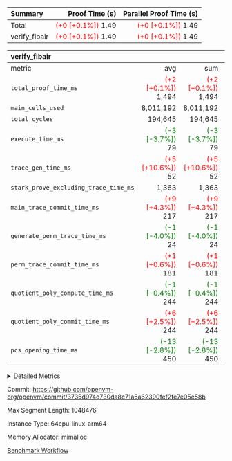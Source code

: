 | Summary | Proof Time (s) | Parallel Proof Time (s) |
|:---|---:|---:|
| Total | <span style='color: red'>(+0 [+0.1%])</span> 1.49 | <span style='color: red'>(+0 [+0.1%])</span> 1.49 |
| verify_fibair | <span style='color: red'>(+0 [+0.1%])</span> 1.49 | <span style='color: red'>(+0 [+0.1%])</span> 1.49 |


| verify_fibair |||||
|:---|---:|---:|---:|---:|
|metric|avg|sum|max|min|
| `total_proof_time_ms ` | <span style='color: red'>(+2 [+0.1%])</span> 1,494 | <span style='color: red'>(+2 [+0.1%])</span> 1,494 | <span style='color: red'>(+2 [+0.1%])</span> 1,494 | <span style='color: red'>(+2 [+0.1%])</span> 1,494 |
| `main_cells_used     ` |  8,011,192 |  8,011,192 |  8,011,192 |  8,011,192 |
| `total_cycles        ` |  194,645 |  194,645 |  194,645 |  194,645 |
| `execute_time_ms     ` | <span style='color: green'>(-3 [-3.7%])</span> 79 | <span style='color: green'>(-3 [-3.7%])</span> 79 | <span style='color: green'>(-3 [-3.7%])</span> 79 | <span style='color: green'>(-3 [-3.7%])</span> 79 |
| `trace_gen_time_ms   ` | <span style='color: red'>(+5 [+10.6%])</span> 52 | <span style='color: red'>(+5 [+10.6%])</span> 52 | <span style='color: red'>(+5 [+10.6%])</span> 52 | <span style='color: red'>(+5 [+10.6%])</span> 52 |
| `stark_prove_excluding_trace_time_ms` |  1,363 |  1,363 |  1,363 |  1,363 |
| `main_trace_commit_time_ms` | <span style='color: red'>(+9 [+4.3%])</span> 217 | <span style='color: red'>(+9 [+4.3%])</span> 217 | <span style='color: red'>(+9 [+4.3%])</span> 217 | <span style='color: red'>(+9 [+4.3%])</span> 217 |
| `generate_perm_trace_time_ms` | <span style='color: green'>(-1 [-4.0%])</span> 24 | <span style='color: green'>(-1 [-4.0%])</span> 24 | <span style='color: green'>(-1 [-4.0%])</span> 24 | <span style='color: green'>(-1 [-4.0%])</span> 24 |
| `perm_trace_commit_time_ms` | <span style='color: red'>(+1 [+0.6%])</span> 181 | <span style='color: red'>(+1 [+0.6%])</span> 181 | <span style='color: red'>(+1 [+0.6%])</span> 181 | <span style='color: red'>(+1 [+0.6%])</span> 181 |
| `quotient_poly_compute_time_ms` | <span style='color: green'>(-1 [-0.4%])</span> 244 | <span style='color: green'>(-1 [-0.4%])</span> 244 | <span style='color: green'>(-1 [-0.4%])</span> 244 | <span style='color: green'>(-1 [-0.4%])</span> 244 |
| `quotient_poly_commit_time_ms` | <span style='color: red'>(+6 [+2.5%])</span> 244 | <span style='color: red'>(+6 [+2.5%])</span> 244 | <span style='color: red'>(+6 [+2.5%])</span> 244 | <span style='color: red'>(+6 [+2.5%])</span> 244 |
| `pcs_opening_time_ms ` | <span style='color: green'>(-13 [-2.8%])</span> 450 | <span style='color: green'>(-13 [-2.8%])</span> 450 | <span style='color: green'>(-13 [-2.8%])</span> 450 | <span style='color: green'>(-13 [-2.8%])</span> 450 |



<details>
<summary>Detailed Metrics</summary>

|  | verify_program_compile_ms | total_cells | stark_prove_excluding_trace_time_ms | quotient_poly_compute_time_ms | quotient_poly_commit_time_ms | perm_trace_commit_time_ms | pcs_opening_time_ms | main_trace_commit_time_ms |
| --- | --- | --- | --- | --- | --- | --- | --- |
|  | 4 | 32 | 9 | 0 | 1 | 0 | 2 | 5 | 

| air_name | rows | quotient_deg | main_cols | interactions | constraints | cells |
| --- | --- | --- | --- | --- | --- | --- |
| AccessAdapterAir<2> |  | 4 |  | 5 | 12 |  | 
| AccessAdapterAir<4> |  | 4 |  | 5 | 12 |  | 
| AccessAdapterAir<8> |  | 4 |  | 5 | 12 |  | 
| FibonacciAir | 16 | 1 | 2 |  | 5 | 32 | 
| FriReducedOpeningAir |  | 4 |  | 35 | 59 |  | 
| NativePoseidon2Air<BabyBearParameters>, 1> |  | 4 |  | 31 | 302 |  | 
| PhantomAir |  | 4 |  | 3 | 4 |  | 
| ProgramAir |  | 1 |  | 1 | 4 |  | 
| VariableRangeCheckerAir |  | 1 |  | 1 | 4 |  | 
| VmAirWrapper<BranchNativeAdapterAir, BranchEqualCoreAir<1> |  | 2 |  | 11 | 23 |  | 
| VmAirWrapper<JalNativeAdapterAir, JalCoreAir> |  | 4 |  | 7 | 6 |  | 
| VmAirWrapper<NativeAdapterAir<2, 0>, PublicValuesCoreAir> |  | 4 |  | 11 | 22 |  | 
| VmAirWrapper<NativeAdapterAir<2, 1>, FieldArithmeticCoreAir> |  | 4 |  | 15 | 23 |  | 
| VmAirWrapper<NativeLoadStoreAdapterAir<1>, NativeLoadStoreCoreAir<1> |  | 4 |  | 19 | 31 |  | 
| VmAirWrapper<NativeVectorizedAdapterAir<4>, FieldExtensionCoreAir> |  | 4 |  | 15 | 23 |  | 
| VmConnectorAir |  | 4 |  | 3 | 8 |  | 
| VolatileBoundaryAir |  | 4 |  | 4 | 16 |  | 

| group | trace_gen_time_ms | total_proof_time_ms | total_cycles | total_cells | stark_prove_excluding_trace_time_ms | quotient_poly_compute_time_ms | quotient_poly_commit_time_ms | perm_trace_commit_time_ms | pcs_opening_time_ms | main_trace_commit_time_ms | main_cells_used | generate_perm_trace_time_ms | fri.log_blowup | execute_time_ms |
| --- | --- | --- | --- | --- | --- | --- | --- | --- | --- | --- | --- | --- | --- | --- |
| verify_fibair | 52 | 1,494 | 194,645 | 23,304,216 | 1,363 | 244 | 244 | 181 | 450 | 217 | 8,011,192 | 24 | 2 | 79 | 

| group | air_name | rows | prep_cols | perm_cols | main_cols | cells |
| --- | --- | --- | --- | --- | --- | --- |
| verify_fibair | AccessAdapterAir<2> | 32,768 |  | 16 | 11 | 884,736 | 
| verify_fibair | AccessAdapterAir<4> | 16,384 |  | 16 | 13 | 475,136 | 
| verify_fibair | AccessAdapterAir<8> | 4,096 |  | 16 | 17 | 135,168 | 
| verify_fibair | FriReducedOpeningAir | 512 |  | 76 | 64 | 71,680 | 
| verify_fibair | NativePoseidon2Air<BabyBearParameters>, 1> | 2,048 |  | 36 | 348 | 786,432 | 
| verify_fibair | PhantomAir | 2,048 |  | 8 | 6 | 28,672 | 
| verify_fibair | ProgramAir | 8,192 |  | 8 | 10 | 147,456 | 
| verify_fibair | VariableRangeCheckerAir | 262,144 | 2 | 8 | 1 | 2,359,296 | 
| verify_fibair | VmAirWrapper<BranchNativeAdapterAir, BranchEqualCoreAir<1> | 32,768 |  | 28 | 23 | 1,671,168 | 
| verify_fibair | VmAirWrapper<JalNativeAdapterAir, JalCoreAir> | 8,192 |  | 12 | 10 | 180,224 | 
| verify_fibair | VmAirWrapper<NativeAdapterAir<2, 1>, FieldArithmeticCoreAir> | 131,072 |  | 20 | 30 | 6,553,600 | 
| verify_fibair | VmAirWrapper<NativeLoadStoreAdapterAir<1>, NativeLoadStoreCoreAir<1> | 131,072 |  | 24 | 41 | 8,519,680 | 
| verify_fibair | VmAirWrapper<NativeVectorizedAdapterAir<4>, FieldExtensionCoreAir> | 4,096 |  | 20 | 40 | 245,760 | 
| verify_fibair | VmConnectorAir | 2 | 1 | 8 | 4 | 24 | 
| verify_fibair | VolatileBoundaryAir | 65,536 |  | 8 | 11 | 1,245,184 | 

</details>


Commit: https://github.com/openvm-org/openvm/commit/3735d974d730da8c71a5a62390fef2fe7e05e58b

Max Segment Length: 1048476

Instance Type: 64cpu-linux-arm64

Memory Allocator: mimalloc

[Benchmark Workflow](https://github.com/openvm-org/openvm/actions/runs/12613264190)
